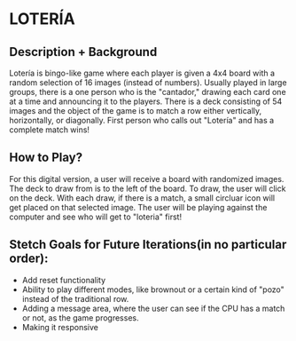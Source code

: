 # LOTERÍA

## Description + Background
Lotería is bingo-like game where each player is given a 4x4 board with a random selection of 16 images (instead of numbers). Usually played in large groups, there is a one person who is the "cantador," drawing each card one at a time and announcing it to the players. There is a deck consisting of 54 images and the object of the game is to match a row either vertically, horizontally, or diagonally. First person who calls out "Lotería" and has a complete match wins!

## How to Play?
For this digital version, a user will receive a board with randomized images. The deck to draw from is to the left of the board. To draw, the user will click on the deck. With each draw, if there is a match, a small circluar icon will get placed on that selected image. The user will be playing against the computer and see who will get to "loteria" first!

## Stetch Goals for Future Iterations(in no particular order):
* Add reset functionality
* Ability to play different modes, like brownout or a certain kind of "pozo" instead of the traditional row. 
* Adding a message area, where the user can see if the CPU has a match or not, as the game progresses. 
* Making it responsive




